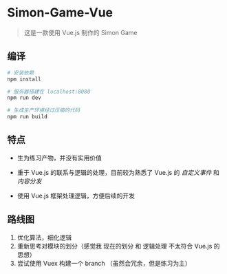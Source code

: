 # Simon-Game-Vue

> 这是一款使用 Vue.js 制作的 Simon Game

## 编译

``` bash
# 安装依赖
npm install

# 服务器搭建在 localhost:8080
npm run dev

# 生成生产环境经过压缩的代码
npm run build
```

## 特点

+ 生为练习产物，并没有实用价值
+ 重于 Vue.js 的联系与逻辑的处理，目前较为熟悉了 Vue.js 的 *自定义事件* 和 *内容分发*


+ 使用 Vue.js 框架处理逻辑，方便后续的开发


## 路线图

1. 优化算法，细化逻辑
2. 重新思考对模块的划分（感觉我 现在的划分 和 逻辑处理 不太符合 Vue.js 的思想）
3. 尝试使用 Vuex 构建一个 branch （虽然会冗余，但是练习为主）

